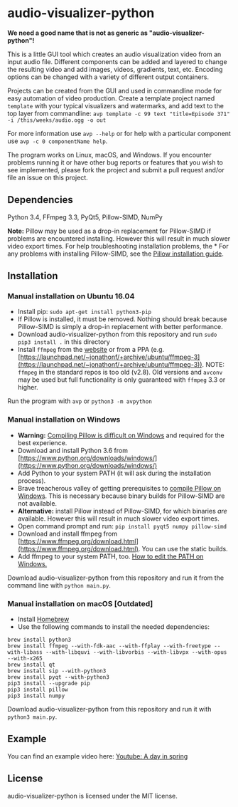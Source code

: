 audio-visualizer-python
=======================
**We need a good name that is not as generic as "audio-visualizer-python"!**

This is a little GUI tool which creates an audio visualization video from an input audio file. Different components can be added and layered to change the resulting video and add images, videos, gradients, text, etc. Encoding options can be changed with a variety of different output containers.

Projects can be created from the GUI and used in commandline mode for easy automation of video production. Create a template project named `template` with your typical visualizers and watermarks, and add text to the top layer from commandline:
`avp template -c 99 text "title=Episode 371" -i /this/weeks/audio.ogg -o out`

For more information use `avp --help` or for help with a particular component use `avp -c 0 componentName help`.

The program works on Linux, macOS, and Windows. If you encounter problems running it or have other bug reports or features that you wish to see implemented, please fork the project and submit a pull request and/or file an issue on this project.

Dependencies
------------
Python 3.4, FFmpeg 3.3, PyQt5, Pillow-SIMD, NumPy

**Note:** Pillow may be used as a drop-in replacement for Pillow-SIMD if problems are encountered installing. However this will result in much slower video export times. For help troubleshooting installation problems, the * For any problems with installing Pillow-SIMD, see the [Pillow installation guide](http://pillow.readthedocs.io/en/3.1.x/installation.html).

Installation
------------
### Manual installation on Ubuntu 16.04
* Install pip: `sudo apt-get install python3-pip`
* If Pillow is installed, it must be removed. Nothing should break because Pillow-SIMD is simply a drop-in replacement with better performance.
* Download audio-visualizer-python from this repository and run `sudo pip3 install .` in this directory
* Install `ffmpeg` from the [website](http://ffmpeg.org/) or from a PPA (e.g. [https://launchpad.net/~jonathonf/+archive/ubuntu/ffmpeg-3](https://launchpad.net/~jonathonf/+archive/ubuntu/ffmpeg-3)). NOTE: `ffmpeg` in the standard repos is too old (v2.8). Old versions and `avconv` may be used but full functionality is only guaranteed with `ffmpeg` 3.3 or higher.

Run the program with `avp` or `python3 -m avpython`

### Manual installation on Windows
* **Warning:** [Compiling Pillow is difficult on Windows](http://pillow.readthedocs.io/en/3.1.x/installation.html#building-on-windows) and required for the best experience.
* Download and install Python 3.6 from [https://www.python.org/downloads/windows/](https://www.python.org/downloads/windows/)
* Add Python to your system PATH (it will ask during the installation process).
* Brave treacherous valley of getting prerequisites to [compile Pillow on Windows](https://www.pypkg.com/pypi/pillow-simd/f/winbuild/README.md). This is necessary because binary builds for Pillow-SIMD are not available.
* **Alternative:** install Pillow instead of Pillow-SIMD, for which binaries *are* available. However this will result in much slower video export times.
* Open command prompt and run: `pip install pyqt5 numpy pillow-simd`
* Download and install ffmpeg from [https://www.ffmpeg.org/download.html](https://www.ffmpeg.org/download.html). You can use the static builds.
* Add ffmpeg to your system PATH, too. [How to edit the PATH on Windows.](https://www.java.com/en/download/help/path.xml)

Download audio-visualizer-python from this repository and run it from the command line with `python main.py`.

### Manual installation on macOS **[Outdated]**

* Install [Homebrew](http://brew.sh/)
* Use the following commands to install the needed dependencies:

```
brew install python3
brew install ffmpeg --with-fdk-aac --with-ffplay --with-freetype --with-libass --with-libquvi --with-libvorbis --with-libvpx --with-opus --with-x265
brew install qt
brew install sip --with-python3
brew install pyqt --with-python3
pip3 install --upgrade pip
pip3 install pillow
pip3 install numpy
```

Download audio-visualizer-python from this repository and run it with `python3 main.py`.

Example
-------
You can find an example video here:
[Youtube: A day in spring](https://www.youtube.com/watch?v=-M3jR1NuJHM)

License
-------
audio-visualizer-python is licensed under the MIT license.
